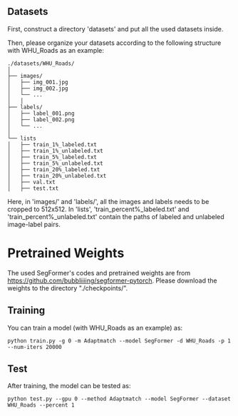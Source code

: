 ## Datasets
First, construct a directory 'datasets' and put all the used datasets inside.

Then, please organize your datasets according to the following structure with WHU_Roads as an example:
```plaintext
./datasets/WHU_Roads/
│
├── images/                  
│   ├── img_001.jpg
│   ├── img_002.jpg
│   └── ...
│   │
├── labels/          
│   ├── label_001.png
│   ├── label_002.png
│   └── ...
│
└── lists
│   ├── train_1%_labeled.txt
│   ├── train_1%_unlabeled.txt
│   ├── train_5%_labeled.txt
│   ├── train_5%_unlabeled.txt
│   ├── train_20%_labeled.txt
│   ├── train_20%_unlabeled.txt
│   ├── val.txt
│   ├── test.txt
```
Here, in  'images/' and 'labels/', all the images and labels needs to be cropped to 512x512. In 'lists', 'train_percent%_labeled.txt' and 'train_percent%_unlabeled.txt' contain the paths of labeled and unlabeled image-label pairs.


# Pretrained Weights
The used SegFormer's codes and pretrained weights are from https://github.com/bubbliiiing/segformer-pytorch. Please download the weights to the directory "./checkpoints/".

## Training
You can train a model (with WHU_Roads as an example) as: 
```plaintext
python train.py -g 0 -m Adaptmatch --model SegFormer -d WHU_Roads -p 1 --num-iters 20000
```


## Test
After training, the model can be tested as:
```plaintext
python test.py --gpu 0 --method Adaptmatch --model SegFormer --dataset WHU_Roads --percent 1
```
